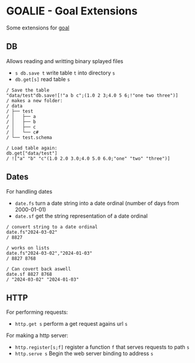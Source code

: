 # GOALIE - Goal Extensions

Some extensions for [goal](https://codeberg.org/anaseto/goal)

## DB

Allows reading and writting binary splayed files

- `s db.save t` write table `t` into directory `s`
- `db.get[s]` read table `s`

```
/ Save the table
"data/test"db.save![!"a b c";(1.0 2 3;4.0 5 6;!"one two three")]
/ makes a new folder:
/ data
/ ├── test
/ │   ├── a
/ │   ├── b
/ │   ├── c
/ │   └── c#
/ └── test.schema

/ Load table again:
db.get["data/test"]
/ !["a" "b" "c"(1.0 2.0 3.0;4.0 5.0 6.0;"one" "two" "three")]
```

## Dates

For handling dates

- `date.fs` turn a date string into a date ordinal (number of days from 2000-01-01)
- `date.sf` get the string representation of a date ordinal


```
/ convert string to a date ordinal
date.fs"2024-03-02"
/ 8827

/ works on lists
date.fs"2024-03-02","2024-01-03"
/ 8827 8768

/ Can covert back aswell
date.sf 8827 8768
/ "2024-03-02" "2024-01-03"
```

## HTTP

For performing requests:

- `http.get s` perform a get request agains url `s`

For making a http server:

- `http.register[s;f]` register a function `f` that serves requests to path `s`
- `http.serve s` Begin the web server binding to address `s`
